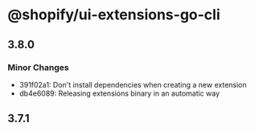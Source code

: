 # @shopify/ui-extensions-go-cli

## 3.8.0

### Minor Changes

- 391f02a1: Don't install dependencies when creating a new extension
- db4e6089: Releasing extensions binary in an automatic way

## 3.7.1
